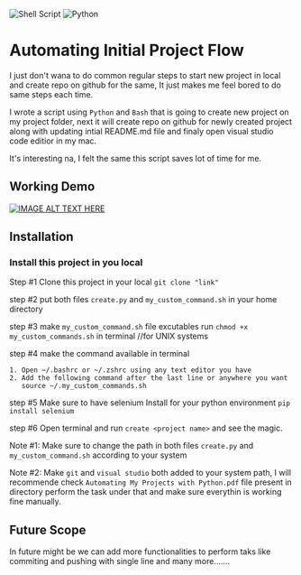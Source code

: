 ![Shell Script](https://img.shields.io/badge/shell_script-%23121011.svg?style=flat&logo=gnu-bash&logoColor=white) ![Python](https://img.shields.io/badge/python-3670A0?style=flat&logo=python&logoColor=ffdd54)

# Automating Initial Project Flow

I just don't wana to do common regular steps to start new project in
local and create repo on github for the same, It just makes me feel bored
to do same steps each time.

I wrote a script using `Python` and `Bash` that is going to create new project on my project folder,
next it will create repo on github for newly created project along with
updating intial README.md file and finaly open visual studio code editior
in my mac.

It's interesting na, I felt the same this script saves lot of time for me.

## Working Demo
[![IMAGE ALT TEXT HERE](https://img.youtube.com/vi/YOUTUBE_VIDEO_ID_HERE/0.jpg)](https://www.youtube.com/watch?v=qZVns0Co-ig)

## Installation

### Install this project in you local

Step #1 Clone this project in your local
`git clone "link"`

step #2 put both files `create.py` and `my_custom_command.sh`
in your home directory

step #3 make `my_custom_command.sh` file excutables run
`chmod +x my_custom_commands.sh` in terminal //for UNIX systems

step #4 make the command available in terminal

    1. Open ~/.bashrc or ~/.zshrc using any text editor you have
    2. Add the following command after the last line or anywhere you want
       source ~/.my_custom_commands.sh

step #5 Make sure to have selenium Install for your python environment
`pip install selenium`

step #6 Open terminal and run `create <project name>` and see the
magic.

Note #1: Make sure to change the path in both files `create.py` and
`my_custom_command.sh` according to your system

Note #2: Make `git` and `visual studio` both added to your system
path, I will recommende check `Automating My Projects with Python.pdf` file present in directory
perform the task under that and make sure everythin is working fine manually.

## Future Scope

In future might be we can add more functionalities to perform taks like commiting and pushing with single line and many more.......
